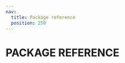 ```yaml
---
nav:
  title: Package reference
  position: 250
---
```


# PACKAGE REFERENCE

<PageRef title="API Client" sub="Documentation related to the API Client package." page="api-client.html" />
<PageRef title="CMS Base" sub="Documentation about nuxt module that help you with generating elements from Shopping Experiences." page="cms-base.html" />
<PageRef title="Nuxt module" sub="Documentation related to the Nuxt module that configures a nuxt project for Composable Frontends toolset." page="nuxt-module.html" />
<PageRef title="Composables" sub="List of all public methods exported within @shopware/composables package." page="composables.html" />
<PageRef title="Helpers" sub="List of all public methods exported within @shopware/helpers package." page="helpers.html" />
